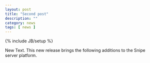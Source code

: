 ```yaml
---
layout: post
title: "Second post"
description: ""
category: news 
tags: [ news ]
---
```

{% include JB/setup %}

New Text. This new release brings the following additions to the Snipe server platform.


